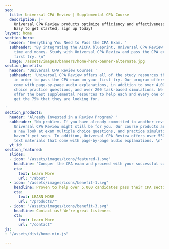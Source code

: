 ```yaml
---
seo:
  title: Universal CPA Review | Supplemental CPA Course
  description: |-
    Universal CPA Review products optimize efficiency and effectiveness, all in an affordable package.
    Easy to get started, sign up today!
layout: home
section_hero:
  header: 'Everything You Need to Pass the CPA Exam. '
  subheader: "By integrating the AICPA blueprint, Universal CPA Review will save you
    time and money. Study with Universal CPA Review and pass the CPA exam on your
    first try. \n"
  image: /assets/images/banners/home-hero-banner-alternate.jpg
section_benefits:
  header: 'Universal CPA Review Courses '
  subheader: 'Universal CPA Review offers all of the study resources that you need
    in order to pass the CPA exam on your first try. Our program offers E-books that
    come with page-by-page audio explanations, in addition to over 4,000 multiple
    choice practice questions, and over 200 task-based simulations. We are proud to
    offer the best supplemental resources to help each and every one of our students
    get the 75% that they are looking for.

'
section_products:
  header: 'Already Invested in a Review Program? '
  subheader: "No problem. If you have already committed to another review course,
    Universal CPA Review might still be for you. Our course products are guaranteed
    a new look at exam multiple choice questions, and practice simulations that you
    haven’t yet seen. In addition, Universal CPA Review offers over 550 pages of E-book
    text materials that come with page-by-page audio explanations. \n"
  yt_id:
section_featured:
  slides:
  - icon: "/assets/images/icons/featured-1.svg"
    headline: 'Conquer the CPA exam and proceed with your successful career '
    cta:
      text: Learn More
      url: "/about"
  - icon: "/assets/images/icons/benefit-1.svg"
    headline: Proven to help over 5,000 candidates pass their CPA sections.
    cta:
      text: LEARN MORE
      url: "/products/"
  - icon: "/assets/images/icons/benefit-3.svg"
    headline: Contact us! We're great listeners
    cta:
      text: Learn More
      url: "/contact"
js:
- "/assets/dist/home.min.js"

---
```

